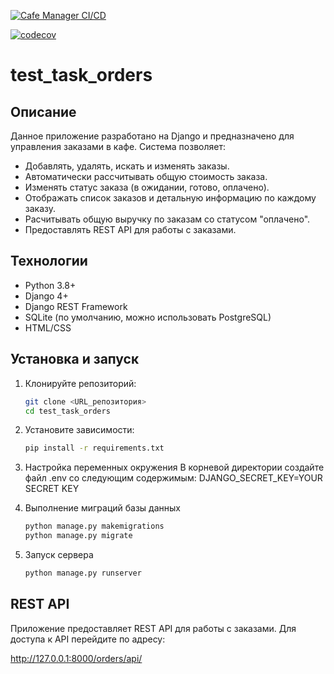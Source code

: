 [![Cafe Manager CI/CD](https://github.com/BogdanBarylo/test_task_orders/actions/workflows/github_actions.yml/badge.svg)](https://github.com/BogdanBarylo/test_task_orders/actions/workflows/github_actions.yml)

[![codecov](https://codecov.io/github/BogdanBarylo/test_task_orders/graph/badge.svg?token=ZD3Q0UL2NL)](https://codecov.io/github/BogdanBarylo/test_task_orders)
# test_task_orders

## Описание
Данное приложение разработано на Django и предназначено для управления заказами в кафе. Система позволяет:
- Добавлять, удалять, искать и изменять заказы.
- Автоматически рассчитывать общую стоимость заказа.
- Изменять статус заказа (в ожидании, готово, оплачено).
- Отображать список заказов и детальную информацию по каждому заказу.
- Расчитывать общую выручку по заказам со статусом "оплачено".
- Предоставлять REST API для работы с заказами.

## Технологии
- Python 3.8+
- Django 4+
- Django REST Framework
- SQLite (по умолчанию, можно использовать PostgreSQL)
- HTML/CSS

## Установка и запуск

1. Клонируйте репозиторий:
   ```bash
   git clone <URL_репозитория>
   cd test_task_orders

2. Установите зависимости:
    ```bash
    pip install -r requirements.txt

3. Настройка переменных окружения
В корневой директории создайте файл .env со следующим содержимым:
DJANGO_SECRET_KEY=YOUR SECRET KEY

4. Выполнение миграций базы данных
    ```bash
    python manage.py makemigrations
    python manage.py migrate

5. Запуск сервера
    ```bash
    python manage.py runserver


## REST API

Приложение предоставляет REST API для работы с заказами. Для доступа к API перейдите по адресу:

http://127.0.0.1:8000/orders/api/
